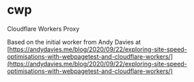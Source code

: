 # cwp
Cloudflare Workers Proxy

Based on the initial worker from Andy Davies at [https://andydavies.me/blog/2020/09/22/exploring-site-speed-optimisations-with-webpagetest-and-cloudflare-workers/](https://andydavies.me/blog/2020/09/22/exploring-site-speed-optimisations-with-webpagetest-and-cloudflare-workers/)
